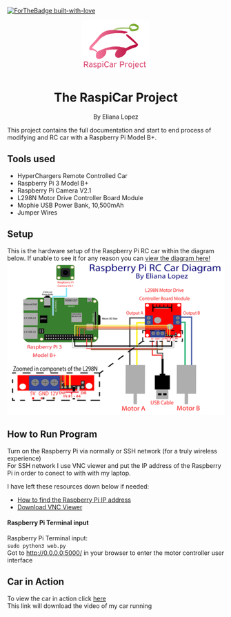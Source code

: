 [![ForTheBadge built-with-love](http://ForTheBadge.com/images/badges/built-with-love.svg)](https://GitHub.com/Naereen/)
<br />
 <p align="center">
     <img src="https://github.com/elianalopez/RaspiCar-Project/blob/main/Images/carproject.png?raw=true" width="160" height="120">
    <h1 align="center">The RaspiCar Project</h1>
    <p align="center" class="h6">By Eliana Lopez</p>
    <p align="center"></p>
 </p>
 
This project contains the full documentation and start to end process of modifying and RC car with a Raspberry Pi Model B+.

## Tools used
<ul>
<li>HyperChargers Remote Controlled Car</li>
<li>Raspberry Pi 3 Model B+</li>
<li>Raspberry Pi Camera V2.1</li>
<li>L298N Motor Drive Controller Board Module</li>
<li>Mophie USB Power Bank, 10,500mAh</li>
<li>Jumper Wires</li> 
</ul>

## Setup
This is the hardware setup of the Raspberry Pi RC car within the diagram below. If unable to see it for any reason you can  <a href="https://github.com/elianalopez/RaspiCar-Project/blob/main/Images/diagram.png?raw=true">view the diagram here!</a>
![Diagram](Images/diagram.png)

## How to Run Program
Turn on the Raspberry Pi via normally or SSH network (for a truly wireless experience)
<br>
For SSH network I use VNC viewer and put the IP address of the Raspberry Pi in order to conect to with with my laptop. 

I have left these resources down below if needed:
* <a href="https://www.raspberrypi.org/documentation/remote-access/ip-address.md">How to find the Raspberry Pi IP address</a>
* <a href="https://www.realvnc.com/en/connect/download/viewer/"> Download VNC Viewer </a>

#### Raspberry Pi Terminal input
Raspberry Pi Terminal input:
<br>
 `sudo python3 web.py`
 <br>
 Got to http://0.0.0.0:5000/ in your browser to enter the motor controller user interface

  
## Car in Action
To view the car in action click <a href="https://github.com/elianalopez/Raspberry-Pi-RC-Car-Project/blob/master/car.mov?raw=true">here</a>
<br>
This link will download the video of my car running
